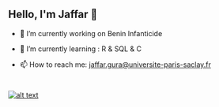## Hello, I'm Jaffar 👋

- 🔭 I’m currently working on  Benin Infanticide
- 🌱 I’m currently learning : R & SQL & C 

- 📫 How to reach me: jaffar.gura@universite-paris-saclay.fr



#
[![alt text](https://img.shields.io/badge/-LinkedIn-0e76a8?style=plastic&logo=linkedIn)</a>](https://www.linkedin.com/in/gura-jaffar/)

